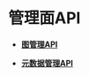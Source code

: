 # 管理面API<a name="ges_03_0192"></a>

-   **[图管理API](图管理API-1.md)**  

-   **[元数据管理API](元数据管理API-2.md)**  


